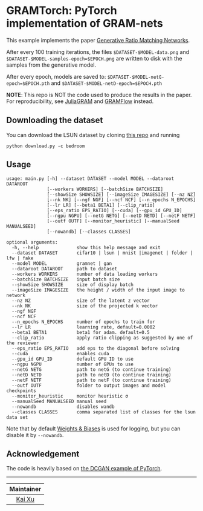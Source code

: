 # GRAMTorch: PyTorch implementation of GRAM-nets

This example implements the paper [Generative Ratio Matching Networks](https://openreview.net/forum?id=SJg7spEYDS).

After every 100 training iterations, the files `$DATASET-$MODEL-data.png` and `$DATASET-$MODEL-samples-epoch=$EPOCH.png` are written to disk with the samples from the generative model.

After every epoch, models are saved to: `$DATASET-$MODEL-netG-epoch=$EPOCH.pth` and `$DATASET-$MODEL-netD-epoch=$EPOCH.pth`

**NOTE**: This repo is NOT the code used to produce the results in the paper. For reproducibility, see [JuliaGRAM](https://github.com/GRAM-nets/JuliaGRAM) and [GRAMFlow](https://github.com/GRAM-nets/GRAMFlow) instead.

## Downloading the dataset
You can download the LSUN dataset by cloning [this repo](https://github.com/fyu/lsun) and running
```
python download.py -c bedroom
```

## Usage
```
usage: main.py [-h] --dataset DATASET --model MODEL --dataroot DATAROOT
               [--workers WORKERS] [--batchSize BATCHSIZE]
               [--showSize SHOWSIZE] [--imageSize IMAGESIZE] [--nz NZ]
               [--nk NK] [--ngf NGF] [--ncf NCF] [--n_epochs N_EPOCHS]
               [--lr LR] [--beta1 BETA1] [--clip_ratio]
               [--eps_ratio EPS_RATIO] [--cuda] [--gpu_id GPU_ID]
               [--ngpu NGPU] [--netG NETG] [--netD NETD] [--netF NETF]
               [--outf OUTF] [--monitor_heuristic] [--manualSeed MANUALSEED]
               [--nowandb] [--classes CLASSES]

optional arguments:
  -h, --help              show this help message and exit
  --dataset DATASET       cifar10 | lsun | mnist |imagenet | folder | lfw | fake
  --model MODEL           gramnet | gan
  --dataroot DATAROOT     path to dataset
  --workers WORKERS       number of data loading workers
  --batchSize BATCHSIZE   input batch size
  --showSize SHOWSIZE     size of display batch
  --imageSize IMAGESIZE   the height / width of the input image to network
  --nz NZ                 size of the latent z vector
  --nk NK                 size of the projected k vector
  --ngf NGF 
  --ncf NCF 
  --n_epochs N_EPOCHS     number of epochs to train for
  --lr LR                 learning rate, default=0.0002
  --beta1 BETA1           beta1 for adam. default=0.5
  --clip_ratio            apply ratio clipping as suggested by one of the reviewer
  --eps_ratio EPS_RATIO   add eps to the diagonal before solving
  --cuda                  enables cuda
  --gpu_id GPU_ID         default GPU ID to use
  --ngpu NGPU             number of GPUs to use
  --netG NETG             path to netG (to continue training)
  --netD NETD             path to netD (to continue training)
  --netF NETF             path to netF (to continue training)
  --outf OUTF             folder to output images and model checkpoints
  --monitor_heuristic     monitor heuristic σ
  --manualSeed MANUALSEED manual seed
  --nowandb               disables wandb
  --classes CLASSES       comma separated list of classes for the lsun data set
```

Note that by default [Weights & Biases](https://www.wandb.ai/) is used for logging, 
but you can disable it by `--nowandb`.

## Acknowledgement

The code is heavily based on [the DCGAN example of PyTorch](https://github.com/pytorch/examples/tree/master/dcgan).

---

| Maintainer |
| :-: |
| [Kai Xu](http://xuk.ai/) |
